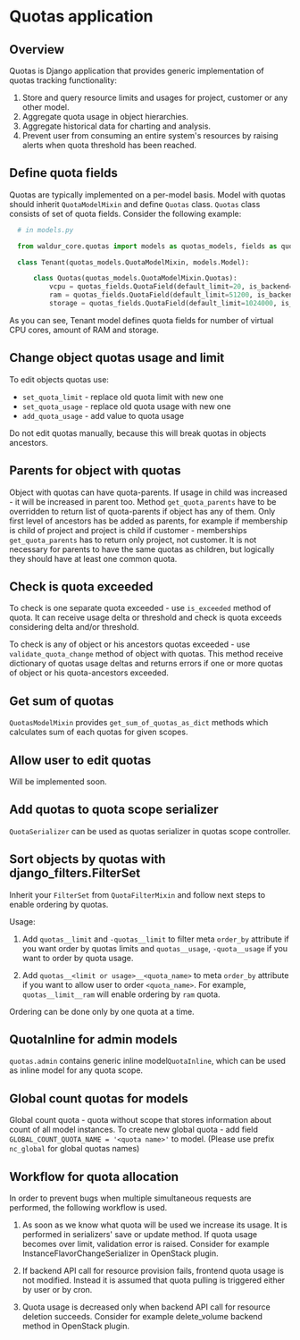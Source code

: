 # Quotas application

## Overview

Quotas is Django application that provides generic implementation of quotas tracking functionality:

1. Store and query resource limits and usages for project, customer or any other model.
1. Aggregate quota usage in object hierarchies.
1. Aggregate historical data for charting and analysis.
1. Prevent user from consuming an entire system's resources by
  raising alerts when quota threshold has been reached.

## Define quota fields

Quotas are typically implemented on a per-model basis.
Model with quotas should inherit ``QuotaModelMixin`` and define `Quotas` class.
`Quotas` class consists of set of quota fields. Consider the following example:

```python
  # in models.py

  from waldur_core.quotas import models as quotas_models, fields as quotas_fields

  class Tenant(quotas_models.QuotaModelMixin, models.Model):

      class Quotas(quotas_models.QuotaModelMixin.Quotas):
          vcpu = quotas_fields.QuotaField(default_limit=20, is_backend=True)
          ram = quotas_fields.QuotaField(default_limit=51200, is_backend=True)
          storage = quotas_fields.QuotaField(default_limit=1024000, is_backend=True)
```

As you can see, Tenant model defines quota fields for number of virtual CPU cores, amount of RAM and storage.

## Change object quotas usage and limit

To edit objects quotas use:

* ``set_quota_limit`` - replace old quota limit with new one
* ``set_quota_usage`` - replace old quota usage with new one
* ``add_quota_usage`` - add value to quota usage

Do not edit quotas manually, because this will break quotas in objects ancestors.

## Parents for object with quotas

Object with quotas can have quota-parents. If usage in child was increased - it will be increased in parent too.
Method ``get_quota_parents`` have to be overridden to return list of quota-parents if object has any of them.
Only first level of ancestors has be added as parents, for example if membership is child of project and project
is child if customer - memberships ``get_quota_parents`` has to return only project, not customer.
It is not necessary for parents to have the same quotas as children, but logically they should have at least one
common quota.

## Check is quota exceeded

To check is one separate quota exceeded - use ``is_exceeded`` method of quota. It can receive usage delta or
threshold and check is quota exceeds considering delta and/or threshold.

To check is any of object or his ancestors quotas exceeded - use ``validate_quota_change`` method of object with quotas.
This method receive dictionary of quotas usage deltas and returns errors if one or more quotas of object or his
quota-ancestors exceeded.

## Get sum of quotas

``QuotasModelMixin`` provides ``get_sum_of_quotas_as_dict`` methods which calculates sum of each quotas for given
scopes.

## Allow user to edit quotas

Will be implemented soon.

## Add quotas to quota scope serializer

``QuotaSerializer`` can be used as quotas serializer in quotas scope controller.

## Sort objects by quotas with django_filters.FilterSet

Inherit your ``FilterSet`` from ``QuotaFilterMixin`` and follow next steps to enable ordering by quotas.

Usage:

1. Add ``quotas__limit`` and ``-quotas__limit`` to filter meta ``order_by`` attribute
  if you want order by quotas limits and ``quotas__usage``, ``-quota__usage`` if you want to order by quota usage.

1. Add `quotas__<limit or usage>__<quota_name>` to meta `order_by` attribute if you want to allow user to order `<quota_name>`. For example, `quotas__limit__ram` will enable ordering by `ram` quota.

Ordering can be done only by one quota at a time.

## QuotaInline for admin models

``quotas.admin`` contains generic inline model``QuotaInline``, which can be used as inline model for any quota
scope.

## Global count quotas for models

Global count quota - quota without scope that stores information about count of all model instances.
To create new global quota - add field `GLOBAL_COUNT_QUOTA_NAME = '<quota name>'` to model.
(Please use prefix `nc_global` for global quotas names)

## Workflow for quota allocation

In order to prevent bugs when multiple simultaneous requests are performed, the following workflow is used.

1) As soon as we know what quota will be used we increase its usage.
  It is performed in serializers' save or update method.
  If quota usage becomes over limit, validation error is raised.
  Consider for example InstanceFlavorChangeSerializer in OpenStack plugin.

2) If backend API call for resource provision fails, frontend quota usage is not modified.
  Instead it is assumed that quota pulling is triggered either by user or by cron.

3) Quota usage is decreased only when backend API call for resource deletion succeeds.
  Consider for example delete_volume backend method in OpenStack plugin.

